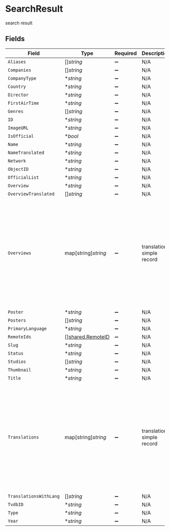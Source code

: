 # SearchResult

search result


## Fields

| Field                                                                                                                                           | Type                                                                                                                                            | Required                                                                                                                                        | Description                                                                                                                                     | Example                                                                                                                                         |
| ----------------------------------------------------------------------------------------------------------------------------------------------- | ----------------------------------------------------------------------------------------------------------------------------------------------- | ----------------------------------------------------------------------------------------------------------------------------------------------- | ----------------------------------------------------------------------------------------------------------------------------------------------- | ----------------------------------------------------------------------------------------------------------------------------------------------- |
| `Aliases`                                                                                                                                       | []*string*                                                                                                                                      | :heavy_minus_sign:                                                                                                                              | N/A                                                                                                                                             |                                                                                                                                                 |
| `Companies`                                                                                                                                     | []*string*                                                                                                                                      | :heavy_minus_sign:                                                                                                                              | N/A                                                                                                                                             |                                                                                                                                                 |
| `CompanyType`                                                                                                                                   | **string*                                                                                                                                       | :heavy_minus_sign:                                                                                                                              | N/A                                                                                                                                             |                                                                                                                                                 |
| `Country`                                                                                                                                       | **string*                                                                                                                                       | :heavy_minus_sign:                                                                                                                              | N/A                                                                                                                                             |                                                                                                                                                 |
| `Director`                                                                                                                                      | **string*                                                                                                                                       | :heavy_minus_sign:                                                                                                                              | N/A                                                                                                                                             |                                                                                                                                                 |
| `FirstAirTime`                                                                                                                                  | **string*                                                                                                                                       | :heavy_minus_sign:                                                                                                                              | N/A                                                                                                                                             |                                                                                                                                                 |
| `Genres`                                                                                                                                        | []*string*                                                                                                                                      | :heavy_minus_sign:                                                                                                                              | N/A                                                                                                                                             |                                                                                                                                                 |
| `ID`                                                                                                                                            | **string*                                                                                                                                       | :heavy_minus_sign:                                                                                                                              | N/A                                                                                                                                             |                                                                                                                                                 |
| `ImageURL`                                                                                                                                      | **string*                                                                                                                                       | :heavy_minus_sign:                                                                                                                              | N/A                                                                                                                                             |                                                                                                                                                 |
| `IsOfficial`                                                                                                                                    | **bool*                                                                                                                                         | :heavy_minus_sign:                                                                                                                              | N/A                                                                                                                                             |                                                                                                                                                 |
| `Name`                                                                                                                                          | **string*                                                                                                                                       | :heavy_minus_sign:                                                                                                                              | N/A                                                                                                                                             |                                                                                                                                                 |
| `NameTranslated`                                                                                                                                | **string*                                                                                                                                       | :heavy_minus_sign:                                                                                                                              | N/A                                                                                                                                             |                                                                                                                                                 |
| `Network`                                                                                                                                       | **string*                                                                                                                                       | :heavy_minus_sign:                                                                                                                              | N/A                                                                                                                                             |                                                                                                                                                 |
| `ObjectID`                                                                                                                                      | **string*                                                                                                                                       | :heavy_minus_sign:                                                                                                                              | N/A                                                                                                                                             |                                                                                                                                                 |
| `OfficialList`                                                                                                                                  | **string*                                                                                                                                       | :heavy_minus_sign:                                                                                                                              | N/A                                                                                                                                             |                                                                                                                                                 |
| `Overview`                                                                                                                                      | **string*                                                                                                                                       | :heavy_minus_sign:                                                                                                                              | N/A                                                                                                                                             |                                                                                                                                                 |
| `OverviewTranslated`                                                                                                                            | []*string*                                                                                                                                      | :heavy_minus_sign:                                                                                                                              | N/A                                                                                                                                             |                                                                                                                                                 |
| `Overviews`                                                                                                                                     | map[string]*string*                                                                                                                             | :heavy_minus_sign:                                                                                                                              | translation simple record                                                                                                                       | {<br/>"ara": "تدور قصة المسلسل حول...",<br/>"ces": "Během letu č. 815 společnosti Oceanic...",<br/>"deu": "Im Bruchteil einer Sekunde gerät das Leben..."<br/>} |
| `Poster`                                                                                                                                        | **string*                                                                                                                                       | :heavy_minus_sign:                                                                                                                              | N/A                                                                                                                                             |                                                                                                                                                 |
| `Posters`                                                                                                                                       | []*string*                                                                                                                                      | :heavy_minus_sign:                                                                                                                              | N/A                                                                                                                                             |                                                                                                                                                 |
| `PrimaryLanguage`                                                                                                                               | **string*                                                                                                                                       | :heavy_minus_sign:                                                                                                                              | N/A                                                                                                                                             |                                                                                                                                                 |
| `RemoteIds`                                                                                                                                     | [][shared.RemoteID](../../models/shared/remoteid.md)                                                                                            | :heavy_minus_sign:                                                                                                                              | N/A                                                                                                                                             |                                                                                                                                                 |
| `Slug`                                                                                                                                          | **string*                                                                                                                                       | :heavy_minus_sign:                                                                                                                              | N/A                                                                                                                                             |                                                                                                                                                 |
| `Status`                                                                                                                                        | **string*                                                                                                                                       | :heavy_minus_sign:                                                                                                                              | N/A                                                                                                                                             |                                                                                                                                                 |
| `Studios`                                                                                                                                       | []*string*                                                                                                                                      | :heavy_minus_sign:                                                                                                                              | N/A                                                                                                                                             |                                                                                                                                                 |
| `Thumbnail`                                                                                                                                     | **string*                                                                                                                                       | :heavy_minus_sign:                                                                                                                              | N/A                                                                                                                                             |                                                                                                                                                 |
| `Title`                                                                                                                                         | **string*                                                                                                                                       | :heavy_minus_sign:                                                                                                                              | N/A                                                                                                                                             |                                                                                                                                                 |
| `Translations`                                                                                                                                  | map[string]*string*                                                                                                                             | :heavy_minus_sign:                                                                                                                              | translation simple record                                                                                                                       | {<br/>"ara": "تدور قصة المسلسل حول...",<br/>"ces": "Během letu č. 815 společnosti Oceanic...",<br/>"deu": "Im Bruchteil einer Sekunde gerät das Leben..."<br/>} |
| `TranslationsWithLang`                                                                                                                          | []*string*                                                                                                                                      | :heavy_minus_sign:                                                                                                                              | N/A                                                                                                                                             |                                                                                                                                                 |
| `TvdbID`                                                                                                                                        | **string*                                                                                                                                       | :heavy_minus_sign:                                                                                                                              | N/A                                                                                                                                             |                                                                                                                                                 |
| `Type`                                                                                                                                          | **string*                                                                                                                                       | :heavy_minus_sign:                                                                                                                              | N/A                                                                                                                                             |                                                                                                                                                 |
| `Year`                                                                                                                                          | **string*                                                                                                                                       | :heavy_minus_sign:                                                                                                                              | N/A                                                                                                                                             |                                                                                                                                                 |